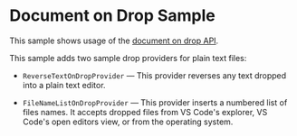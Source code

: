 # Document on Drop Sample

This sample shows usage of the [document on drop API](https://github.com/microsoft/vscode/issues/142990).

This sample adds two sample drop providers for plain text files:

- `ReverseTextOnDropProvider` — This provider reverses any text dropped into a plain text editor.

- `FileNameListOnDropProvider` — This provider inserts a numbered list of files names. It accepts dropped files from VS Code's explorer, VS Code's open editors view, or from the operating system.
